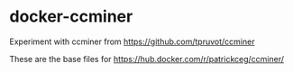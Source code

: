 # docker-ccminer
Experiment with ccminer from https://github.com/tpruvot/ccminer

These are the base files for https://hub.docker.com/r/patrickceg/ccminer/
